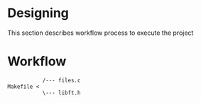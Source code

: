 # Designing

This section describes workflow process to execute the project

# Workflow

```
           /--- files.c
Makefile <
           \--- libft.h

```
